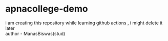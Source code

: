 # apnacollege-demo
i am creating this repository while learning github actions , i might delete it later
<br>
author - ManasBiswas(stud)
